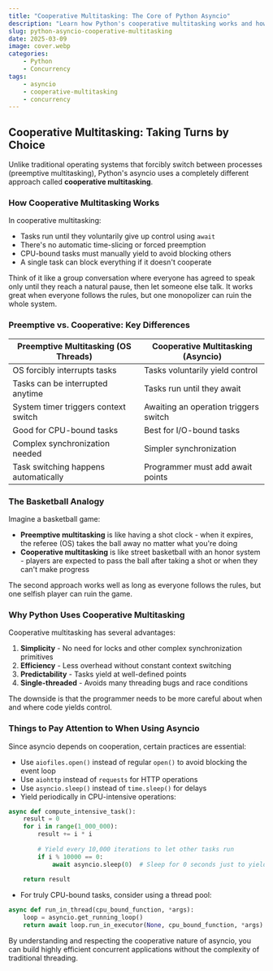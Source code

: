 ```yaml
---
title: "Cooperative Multitasking: The Core of Python Asyncio"
description: "Learn how Python's cooperative multitasking works and how it differs from traditional threading"
slug: python-asyncio-cooperative-multitasking
date: 2025-03-09
image: cover.webp
categories:
    - Python
    - Concurrency
tags:
    - asyncio
    - cooperative-multitasking
    - concurrency
---
```


## Cooperative Multitasking: Taking Turns by Choice

Unlike traditional operating systems that forcibly switch between processes (preemptive multitasking), Python's asyncio uses a completely different approach called **cooperative multitasking**.

### How Cooperative Multitasking Works

In cooperative multitasking:

- Tasks run until they voluntarily give up control using `await`
- There's no automatic time-slicing or forced preemption
- CPU-bound tasks must manually yield to avoid blocking others
- A single task can block everything if it doesn't cooperate

Think of it like a group conversation where everyone has agreed to speak only until they reach a natural pause, then let someone else talk. It works great when everyone follows the rules, but one monopolizer can ruin the whole system.

### Preemptive vs. Cooperative: Key Differences

| Preemptive Multitasking (OS Threads) | Cooperative Multitasking (Asyncio) |
|--------------------------------------|-----------------------------------|
| OS forcibly interrupts tasks         | Tasks voluntarily yield control   |
| Tasks can be interrupted anytime     | Tasks run until they await        |
| System timer triggers context switch | Awaiting an operation triggers switch |
| Good for CPU-bound tasks             | Best for I/O-bound tasks          |
| Complex synchronization needed       | Simpler synchronization           |
| Task switching happens automatically | Programmer must add await points  |

### The Basketball Analogy

Imagine a basketball game:

- **Preemptive multitasking** is like having a shot clock - when it expires, the referee (OS) takes the ball away no matter what you're doing
- **Cooperative multitasking** is like street basketball with an honor system - players are expected to pass the ball after taking a shot or when they can't make progress

The second approach works well as long as everyone follows the rules, but one selfish player can ruin the game.

### Why Python Uses Cooperative Multitasking

Cooperative multitasking has several advantages:

1. **Simplicity** - No need for locks and other complex synchronization primitives
2. **Efficiency** - Less overhead without constant context switching
3. **Predictability** - Tasks yield at well-defined points
4. **Single-threaded** - Avoids many threading bugs and race conditions

The downside is that the programmer needs to be more careful about when and where code yields control.

### Things to Pay Attention to When Using Asyncio

Since asyncio depends on cooperation, certain practices are essential:

- Use `aiofiles.open()` instead of regular `open()` to avoid blocking the event loop
- Use `aiohttp` instead of `requests` for HTTP operations
- Use `asyncio.sleep()` instead of `time.sleep()` for delays
- Yield periodically in CPU-intensive operations:

```python
async def compute_intensive_task():
    result = 0
    for i in range(1_000_000):
        result += i * i
        
        # Yield every 10,000 iterations to let other tasks run
        if i % 10000 == 0:
            await asyncio.sleep(0)  # Sleep for 0 seconds just to yield control
            
    return result
```

- For truly CPU-bound tasks, consider using a thread pool:

```python
async def run_in_thread(cpu_bound_function, *args):
    loop = asyncio.get_running_loop()
    return await loop.run_in_executor(None, cpu_bound_function, *args)
```

By understanding and respecting the cooperative nature of asyncio, you can build highly efficient concurrent applications without the complexity of traditional threading.
